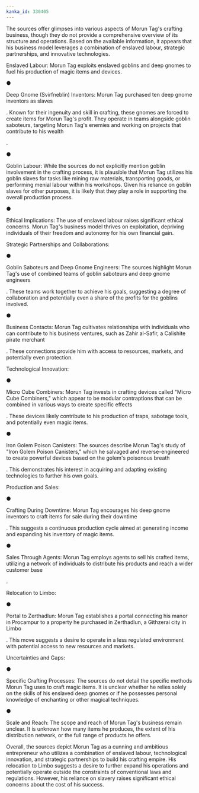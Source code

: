 ```yaml
---
kanka_id: 330405
---
```


The sources offer glimpses into various aspects of Morun Tag's crafting business, though they do not provide a comprehensive overview of its structure and operations. Based on the available information, it appears that his business model leverages a combination of enslaved labour, strategic partnerships, and innovative technologies.

Enslaved Labour: Morun Tag exploits enslaved goblins and deep gnomes to fuel his production of magic items and devices.

●

Deep Gnome (Svirfneblin) Inventors: Morun Tag purchased ten deep gnome inventors as slaves

. Known for their ingenuity and skill in crafting, these gnomes are forced to create items for Morun Tag's profit. They operate in teams alongside goblin saboteurs, targeting Morun Tag's enemies and working on projects that contribute to his wealth

.

●

Goblin Labour: While the sources do not explicitly mention goblin involvement in the crafting process, it is plausible that Morun Tag utilizes his goblin slaves for tasks like mining raw materials, transporting goods, or performing menial labour within his workshops. Given his reliance on goblin slaves for other purposes, it is likely that they play a role in supporting the overall production process.

●

Ethical Implications: The use of enslaved labour raises significant ethical concerns. Morun Tag's business model thrives on exploitation, depriving individuals of their freedom and autonomy for his own financial gain.

Strategic Partnerships and Collaborations:

●

Goblin Saboteurs and Deep Gnome Engineers: The sources highlight Morun Tag's use of combined teams of goblin saboteurs and deep gnome engineers

. These teams work together to achieve his goals, suggesting a degree of collaboration and potentially even a share of the profits for the goblins involved.

●

Business Contacts: Morun Tag cultivates relationships with individuals who can contribute to his business ventures, such as Zahir al-Safir, a Calishite pirate merchant

. These connections provide him with access to resources, markets, and potentially even protection.

Technological Innovation:

●

Micro Cube Combiners: Morun Tag invests in crafting devices called "Micro Cube Combiners," which appear to be modular contraptions that can be combined in various ways to create specific effects

. These devices likely contribute to his production of traps, sabotage tools, and potentially even magic items.

●

Iron Golem Poison Canisters: The sources describe Morun Tag's study of "Iron Golem Poison Canisters," which he salvaged and reverse-engineered to create powerful devices based on the golem's poisonous breath

. This demonstrates his interest in acquiring and adapting existing technologies to further his own goals.

Production and Sales:

●

Crafting During Downtime: Morun Tag encourages his deep gnome inventors to craft items for sale during their downtime

. This suggests a continuous production cycle aimed at generating income and expanding his inventory of magic items.

●

Sales Through Agents: Morun Tag employs agents to sell his crafted items, utilizing a network of individuals to distribute his products and reach a wider customer base

.

Relocation to Limbo:

●

Portal to Zerthadlun: Morun Tag establishes a portal connecting his manor in Procampur to a property he purchased in Zerthadlun, a Githzerai city in Limbo

. This move suggests a desire to operate in a less regulated environment with potential access to new resources and markets.

Uncertainties and Gaps:

●

Specific Crafting Processes: The sources do not detail the specific methods Morun Tag uses to craft magic items. It is unclear whether he relies solely on the skills of his enslaved deep gnomes or if he possesses personal knowledge of enchanting or other magical techniques.

●

Scale and Reach: The scope and reach of Morun Tag's business remain unclear. It is unknown how many items he produces, the extent of his distribution network, or the full range of products he offers.

Overall, the sources depict Morun Tag as a cunning and ambitious entrepreneur who utilizes a combination of enslaved labour, technological innovation, and strategic partnerships to build his crafting empire. His relocation to Limbo suggests a desire to further expand his operations and potentially operate outside the constraints of conventional laws and regulations. However, his reliance on slavery raises significant ethical concerns about the cost of his success.